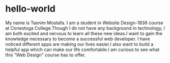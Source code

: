 # hello-world

My name is Tasnim Mostafa. I am a student in Website Design-1836 course at Conestoga College.Though I do not have any background in technology, I am both excited and nervous to learn all these new ideas.I want to gain the knowledge necessary to become a successful web developer. I have noticed different apps are making our lives easier.I also want to build a helpful app which can make our life comfortable.I am curious to see what this "Web Design" course has to offer.